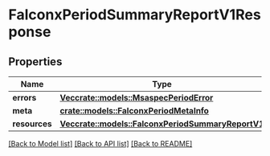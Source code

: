 # FalconxPeriodSummaryReportV1Response

## Properties

Name | Type | Description | Notes
------------ | ------------- | ------------- | -------------
**errors** | [**Vec<crate::models::MsaspecPeriodError>**](msaspec.Error.md) |  |
**meta** | [**crate::models::FalconxPeriodMetaInfo**](falconx.MetaInfo.md) |  |
**resources** | [**Vec<crate::models::FalconxPeriodSummaryReportV1>**](falconx.SummaryReportV1.md) |  |

[[Back to Model list]](./README.md#documentation-for-models) [[Back to API list]](./README.md#documentation-for-api-endpoints) [[Back to README]](../README.md)
